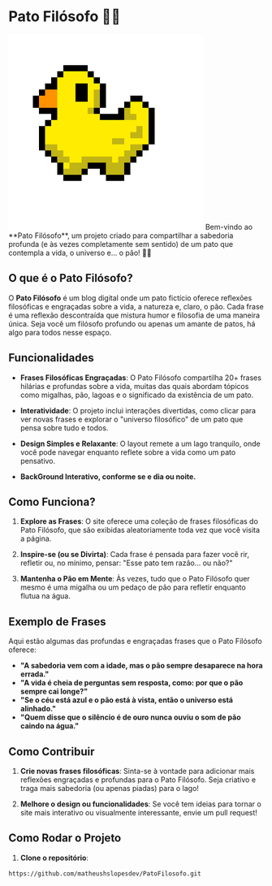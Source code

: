 #                                          Pato Filósofo 🦆💭

<img src="./src/img/pato.png" alt="Texto Alternativo">
Bem-vindo ao **Pato Filósofo**, um projeto criado para compartilhar a sabedoria profunda (e às vezes completamente sem sentido) de um pato que contempla a vida, o universo e... o pão! 🥖✨

## O que é o Pato Filósofo?

O **Pato Filósofo** é um blog digital onde um pato fictício oferece reflexões filosóficas e engraçadas sobre a vida, a natureza e, claro, o pão. Cada frase é uma reflexão descontraída que mistura humor e filosofia de uma maneira única. Seja você um filósofo profundo ou apenas um amante de patos, há algo para todos nesse espaço.

## Funcionalidades

- **Frases Filosóficas Engraçadas**: O Pato Filósofo compartilha 20+ frases hilárias e profundas sobre a vida, muitas das quais abordam tópicos como migalhas, pão, lagoas e o significado da existência de um pato.
  
- **Interatividade**: O projeto inclui interações divertidas, como clicar para ver novas frases e explorar o "universo filosófico" de um pato que pensa sobre tudo e todos.

- **Design Simples e Relaxante**: O layout remete a um lago tranquilo, onde você pode navegar enquanto reflete sobre a vida como um pato pensativo.

- **BackGround Interativo, conforme se e dia ou noite.**

## Como Funciona?

1. **Explore as Frases**: O site oferece uma coleção de frases filosóficas do Pato Filósofo, que são exibidas aleatoriamente toda vez que você visita a página.

2. **Inspire-se (ou se Divirta)**: Cada frase é pensada para fazer você rir, refletir ou, no mínimo, pensar: "Esse pato tem razão... ou não?"

3. **Mantenha o Pão em Mente**: Às vezes, tudo que o Pato Filósofo quer mesmo é uma migalha ou um pedaço de pão para refletir enquanto flutua na água.

## Exemplo de Frases

Aqui estão algumas das profundas e engraçadas frases que o Pato Filósofo oferece:

- **"A sabedoria vem com a idade, mas o pão sempre desaparece na hora errada."**
- **"A vida é cheia de perguntas sem resposta, como: por que o pão sempre cai longe?"**
- **"Se o céu está azul e o pão está à vista, então o universo está alinhado."**
- **"Quem disse que o silêncio é de ouro nunca ouviu o som de pão caindo na água."**

## Como Contribuir

1. **Crie novas frases filosóficas**: Sinta-se à vontade para adicionar mais reflexões engraçadas e profundas para o Pato Filósofo. Seja criativo e traga mais sabedoria (ou apenas piadas) para o lago!
   
2. **Melhore o design ou funcionalidades**: Se você tem ideias para tornar o site mais interativo ou visualmente interessante, envie um pull request!

## Como Rodar o Projeto

1. **Clone o repositório**:

```bash
https://github.com/matheushslopesdev/PatoFilosofo.git
